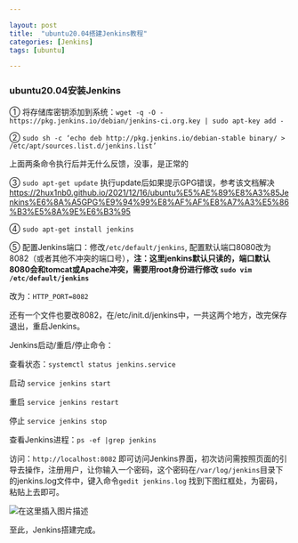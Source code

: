 ```yaml
---  

layout: post 
title:  "ubuntu20.04搭建Jenkins教程" 
categories: [Jenkins] 
tags: [ubuntu]  

---
```


### ubuntu20.04安装Jenkins  

① 将存储库密钥添加到系统：`wget -q -O - https://pkg.jenkins.io/debian/jenkins-ci.org.key | sudo apt-key add -`  

② `sudo sh -c ‘echo deb http://pkg.jenkins.io/debian-stable binary/ > /etc/apt/sources.list.d/jenkins.list’`  

上面两条命令执行后并无什么反馈，没事，是正常的  

③ `sudo apt-get update`  执行update后如果提示GPG错误，参考该文档解决<https://2hux1nb0.github.io/2021/12/16/ubuntu%E5%AE%89%E8%A3%85Jenkins%E6%8A%A5GPG%E9%94%99%E8%AF%AF%E8%A7%A3%E5%86%B3%E5%8A%9E%E6%B3%95>

④ `sudo apt-get install jenkins`  

⑤ 配置Jenkins端口：修改`/etc/default/jenkins`,  配置默认端口8080改为8082（或者其他不冲突的端口号），**注：这里jenkins默认只读的，端口默认8080会和tomcat或Apache冲突，需要用root身份进行修改 `sudo vim /etc/default/jenkins`**

   改为：`HTTP_PORT=8082`  

   还有一个文件也要改8082，在/etc/init.d/jenkins中，一共这两个地方，改完保存退出，重启Jenkins。

   Jenkins启动/重启/停止命令：  

   查看状态：`systemctl status jenkins.service`

   启动 `service jenkins start`

   重启 `service jenkins restart`

   停止 `service jenkins stop`  

   查看Jenkins进程：`ps -ef |grep jenkins`  

   访问：`http://localhost:8082` 即可访问Jenkins界面，初次访问需按照页面的引导去操作，注册用户，让你输入一个密码，这个密码在`/var/log/jenkins`目录下的jenkins.log文件中，键入命令`gedit jenkins.log` 找到下图红框处，为密码，粘贴上去即可。

![在这里插入图片描述](https://img-blog.csdnimg.cn/ce2dc2eec6fd47b2a943716530b6a119.png?x-oss-process=image/watermark,type_d3F5LXplbmhlaQ,shadow_50,text_Q1NETiBA6buR5pyx6ZuA,size_20,color_FFFFFF,t_70,g_se,x_16#pic_center)

至此，Jenkins搭建完成。
